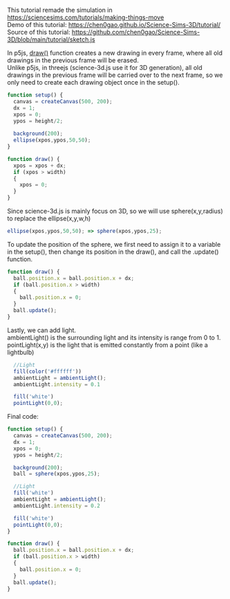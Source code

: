 This tutorial remade the simulation in https://sciencesims.com/tutorials/making-things-move \
Demo of this tutorial: https://chen0gao.github.io/Science-Sims-3D/tutorial/ \
Source of this tutorial: https://github.com/chen0gao/Science-Sims-3D/blob/main/tutorial/sketch.js

In p5js, [draw()](https://p5js.org/reference/#/p5/draw) function creates a new drawing in every frame, where all old drawings in the previous frame will be erased.\
Unlike p5js, in threejs (science-3d.js use it for 3D generation), all old drawings in the previous frame will be carried over to the next frame, so we only need to create each drawing object once in the setup().
```javascript
function setup() {
  canvas = createCanvas(500, 200);
  dx = 1;
  xpos = 0;
  ypos = height/2;
  
  background(200);
  ellipse(xpos,ypos,50,50);
}

function draw() {
  xpos = xpos + dx;
  if (xpos > width)
  {
    xpos = 0;
  }
}
```

Since science-3d.js is mainly focus on 3D, so we will use sphere(x,y,radius) to replace the ellipse(x,y,w,h)
```javascript
ellipse(xpos,ypos,50,50); => sphere(xpos,ypos,25);
```

To update the position of the sphere, we first need to assign it to a variable in the setup(), then change its position in the draw(), and call the .update() function.
```javascript
function draw() {
  ball.position.x = ball.position.x + dx;
  if (ball.position.x > width)
  {
    ball.position.x = 0;
  }
  ball.update();
}
```

Lastly, we can add light.\
ambientLight() is the surrounding light and its intensity is range from 0 to 1.\
pointLight(x,y) is the light that is emitted constantly from a point (like a lightbulb) 
```javascript
  //Light
  fill(color('#ffffff'))
  ambientLight = ambientLight();
  ambientLight.intensity = 0.1

  fill('white')
  pointLight(0,0);
```

Final code:
```javascript
function setup() {
  canvas = createCanvas(500, 200);
  dx = 1;
  xpos = 0;
  ypos = height/2;

  background(200);
  ball = sphere(xpos,ypos,25);

  //Light
  fill('white')
  ambientLight = ambientLight();
  ambientLight.intensity = 0.2

  fill('white')
  pointLight(0,0);
}

function draw() {
  ball.position.x = ball.position.x + dx;
  if (ball.position.x > width)
  {
    ball.position.x = 0;
  }
  ball.update();
}
```

